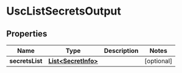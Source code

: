 

# UscListSecretsOutput


## Properties

| Name | Type | Description | Notes |
|------------ | ------------- | ------------- | -------------|
|**secretsList** | [**List&lt;SecretInfo&gt;**](SecretInfo.md) |  |  [optional] |



